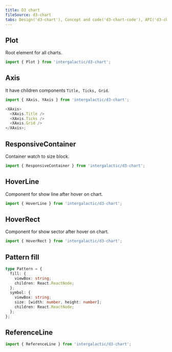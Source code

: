 ```yaml
---
title: D3 chart
fileSource: d3-chart
tabs: Design('d3-chart'), Concept and code('d3-chart-code'), API('d3-chart-api'), A11y('d3-chart-a11y'), Changelog('d3-chart-changelog')
---
```


## Plot

Root element for all charts.

```js
import { Plot } from 'intergalactic/d3-chart';
```

<TypesView type="PlotProps" :types={...types} />

## Axis

It have children components `Title, Ticks, Grid`.

```js
import { XAxis, YAxis } from 'intergalactic/d3-chart';

<XAxis>
  <XAxis.Title />
  <XAxis.Ticks />
  <XAxis.Grid />
</XAxis>;
```

<TypesView type="XAxisProps" :types={...types} />

<TypesView type="YAxisProps" :types={...types} />

<TypesView type="AxisTitleProps" :types={...types} />

<TypesView type="AxisTicksProps" :types={...types} />

<TypesView type="AxisGridProps" :types={...types} />

## ResponsiveContainer

Container watch to size block.

```js
import { ResponsiveContainer } from 'intergalactic/d3-chart';
```

<TypesView type="ResponsiveContainerProps" :types={...types} />

## HoverLine

Component for show line after hover on chart.

```js
import { HoverLine } from 'intergalactic/d3-chart';
```

<TypesView type="HoverProps" :types={...types} />

## HoverRect

Component for show sector after hover on chart.

```js
import { HoverRect } from 'intergalactic/d3-chart';
```

<TypesView type="HoverProps" :types={...types} />

<script setup>import { data as types } from '@types.data.ts';</script>

## Pattern fill

```ts
type Pattern = {
  fill: {
    viewBox: string;
    children: React.ReactNode;
  };
  symbol: {
    viewBox: string;
    size: [width: number, height: number];
    children: React.ReactNode;
  };
};
```

<TypesView type="Pattern" :types={...types} />

## ReferenceLine

```js
import { ReferenceLine } from 'intergalactic/d3-chart';
```

<TypesView type="ReferenceLineProps" :types={...types} />

<TypesView type="ReferenceLineTitleProps" :types={...types} />

<TypesView type="ReferenceBackgroundProps" :types={...types} />

<TypesView type="ReferenceStripesProps" :types={...types} />